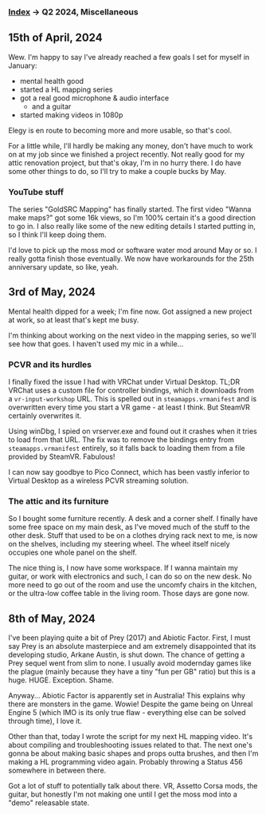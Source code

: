
### [Index](../README.md) -> Q2 2024, Miscellaneous

## 15th of April, 2024

Wew. I'm happy to say I've already reached a few goals I set for myself in January:
* mental health good
* started a HL mapping series
* got a real good microphone & audio interface
	* and a guitar
* started making videos in 1080p

Elegy is en route to becoming more and more usable, so that's cool.

For a little while, I'll hardly be making any money, don't have much to work on at my job since we finished a project recently. Not really good for my attic renovation project, but that's okay, I'm in no hurry there. I do have some other things to do, so I'll try to make a couple bucks by May.

### YouTube stuff

The series "GoldSRC Mapping" has finally started. The first video "Wanna make maps?" got some 16k views, so I'm 100% certain it's a good direction to go in. I also really like some of the new editing details I started putting in, so I think I'll keep doing them.

I'd love to pick up the moss mod or software water mod around May or so. I really gotta finish those eventually. We now have workarounds for the 25th anniversary update, so like, yeah.

## 3rd of May, 2024

Mental health dipped for a week; I'm fine now. Got assigned a new project at work, so at least that's kept me busy.

I'm thinking about working on the next video in the mapping series, so we'll see how that goes. I haven't used my mic in a while...

### PCVR and its hurdles
I finally fixed the issue I had with VRChat under Virtual Desktop. TL;DR VRChat uses a custom file for controller bindings, which it downloads from a `vr-input-workshop` URL. This is spelled out in `steamapps.vrmanifest` and is overwritten every time you start a VR game - at least I think. But SteamVR certainly overwrites it.

Using winDbg, I spied on vrserver.exe and found out it crashes when it tries to load from that URL. The fix was to remove the bindings entry from `steamapps.vrmanifest` entirely, so it falls back to loading them from a file provided by SteamVR. Fabulous!

I can now say goodbye to Pico Connect, which has been vastly inferior to Virtual Desktop as a wireless PCVR streaming solution.

### The attic and its furniture
So I bought some furniture recently. A desk and a corner shelf. I finally have some free space on my main desk, as I've moved much of the stuff to the other desk. Stuff that used to be on a clothes drying rack next to me, is now on the shelves, including my steering wheel. The wheel itself nicely occupies one whole panel on the shelf.

The nice thing is, I now have some workspace. If I wanna maintain my guitar, or work with electronics and such, I can do so on the new desk. No more need to go out of the room and use the uncomfy chairs in the kitchen, or the ultra-low coffee table in the living room. Those days are gone now.

## 8th of May, 2024

I've been playing quite a bit of Prey (2017) and Abiotic Factor. First, I must say Prey is an absolute masterpiece and am extremely disappointed that its developing studio, Arkane Austin, is shut down. The chance of getting a Prey sequel went from slim to none. I usually avoid modernday games like the plague (mainly because they have a tiny "fun per GB" ratio) but this is a huge. HUGE. Exception. Shame.

Anyway... Abiotic Factor is apparently set in Australia! This explains why there are monsters in the game. Wowie! Despite the game being on Unreal Engine 5 (which IMO is its only true flaw - everything else can be solved through time), I love it.

Other than that, today I wrote the script for my next HL mapping video. It's about compiling and troubleshooting issues related to that. The next one's gonna be about making basic shapes and props outta brushes, and then I'm making a HL programming video again. Probably throwing a Status 456 somewhere in between there.

Got a lot of stuff to potentially talk about there. VR, Assetto Corsa mods, the guitar, but honestly I'm not making one until I get the moss mod into a "demo" releasable state.
